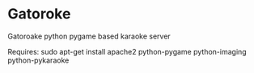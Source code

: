 # Gatoroke
Gatoroake python pygame based karaoke server


Requires:
sudo apt-get install apache2 python-pygame python-imaging python-pykaraoke
